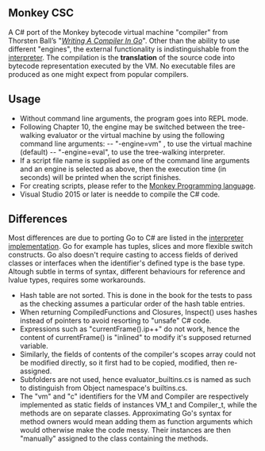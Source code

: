 Monkey CSC
---

A C\# port of the Monkey bytecode virtual machine "compiler" from Thorsten Ball’s "*[Writing A Compiler In Go](https://compilerbook.com/)*". Other than the ability to use different "engines", the external functionality is indistinguishable from the [interpreter](https://github.com/drewbanas/Monkey-CSI). The compilation is the **translation** of the source code into bytecode representation executed by the VM. No executable files are produced as one might expect from popular compilers.

## Usage
- Without command line arguments, the program goes into REPL mode.
- Following Chapter 10, the engine may be switched between the tree-walking evaluator or the virtual machine by using the following command line arguments:
-- "-engine=vm" , to use the virtual machine (default)
-- "-engine=eval", to use the tree-walking interpreter.
- If a script file name is supplied as one of the command line arguments and an engine is selected as above, then the execution time (in seconds) will be printed when the script finishes.
- For creating scripts, please refer to the [Monkey Programming language](https://monkeylang.org/).
- Visual Studio 2015 or later is needde to compile the C\# code.

## Differences

Most differences are due to porting Go to C\# are listed in the [interpreter implementation](https://github.com/drewbanas/Monkey-CSI). Go for example has tuples, slices and more flexible switch constructs. Go also doesn't require casting to access fields of derived classes or interfaces when the identifier's defined type is the base type. Altough subtle in terms of syntax, different behaviours for reference and lvalue types, requires some workarounds.

-  Hash table are not sorted. This is done in the book for the tests to pass as the checking assumes a particular order of the hash table entries.
-  When returning CompiledFunctions and Closures, Inspect() uses hashes instead of pointers to avoid resorting to "unsafe" C\# code.
- Expressions such as "currentFrame().ip++" do not work, hence the content of currentFrame() is "inlined" to modify it's supposed returned variable.
- Similarly, the fields of contents of the compiler's scopes array could not be modified directly, so it first had to be copied, modified, then re-assigned.
- Subfolders are not used, hence evaluator_builtins.cs is named as such to distinguish from Object namespace's builtins.cs.
- The "vm" and "c" identifiers for the VM and Compiler are respectively implemented as static fields of instances VM_t and Compiler_t, while the methods are on separate classes. Approximating Go's syntax for method owners would mean adding them as function arguments which would otherwise make the code messy. Their instances are then "manually" assigned to the class containing the methods.